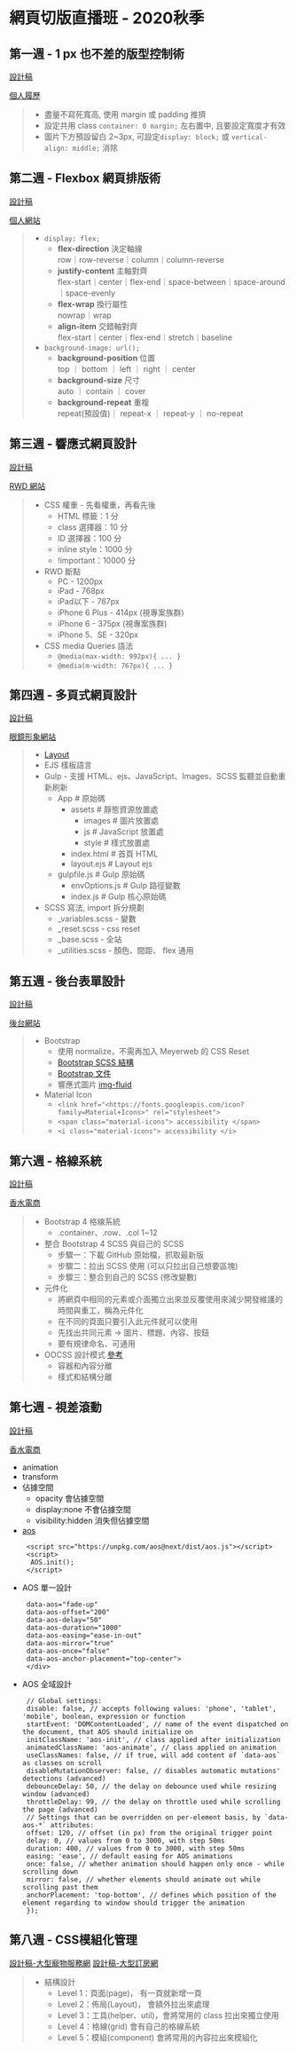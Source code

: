 # 網頁切版直播班 - 2020秋季

## 第一週 - 1 px 也不差的版型控制術
[設計稿](https://xd.adobe.com/view/0f1c0abb-4063-4ed0-96b1-452f520f878b-5a4f/)

[個人履歷 ](https://ashley-yu.github.io/LiveCourse2020/week01/index.html)
> - 盡量不寫死寬高, 使用 margin 或 padding 推擠
> - 設定共用 class `container: 0 margin;` 左右置中, 且要設定寬度才有效
> - 圖片下方預設留白 2~3px, 可設定`display: block;` 或 `vertical-align: middle;` 消除

## 第二週 - Flexbox 網頁排版術
[設計稿](https://xd.adobe.com/view/3d28af46-ac66-480d-a9a5-4b07454e6f79-687b/)

[個人網站](https://ashley-yu.github.io/LiveCourse2020/week02/index.html)
>- `display: flex;`
>	- **flex-direction** 決定軸線 <br>
> row｜row-reverse｜column｜column-reverse
>	- **justify-content** 主軸對齊 <br>
> flex-start｜center｜flex-end｜space-between｜space-around｜space-evenly
>	- **flex-wrap** 換行屬性 <br>
> nowrap｜wrap
>	- **align-item** 交錯軸對齊 <br>
> flex-start｜center｜flex-end｜stretch｜baseline
> - `background-image: url();`
>	- **background-position** 位置 <br>
> top ｜ bottom ｜ left ｜ right ｜ center
>	- **background-size** 尺寸 <br>
> auto ｜ contain ｜ cover
>	- **background-repeat** 重複 <br>
> repeat(預設值)｜ repeat-x ｜ repeat-y ｜ no-repeat

## 第三週 - 響應式網頁設計
[設計稿](https://xd.adobe.com/view/8b7a73f4-31ab-4b10-a946-00fc87dfd96e-de29/flow)

[RWD 網站](https://ashley-yu.github.io/LiveCourse2020/week03/index.html)
>- CSS 權重 - 先看權重，再看先後
>	- HTML 標籤：1 分
>	- class 選擇器：10 分
>	- ID 選擇器：100 分
>	- inline style：1000 分
>	- !important：10000 分
>- RWD 斷點
>	- PC - 1200px
>	- iPad - 768px
>	- iPad以下 - 767px
>	- iPhone 6 Plus - 414px (視專案族群)
>	- iPhone 6 - 375px (視專案族群)
>	- iPhone 5、SE - 320px
>- CSS media Queries 語法
>	- `
  @media(max-width: 992px){
    ...
  }
  `
>	- `
  @media(m-width: 767px){
    ...
  }
  `
  
## 第四週 - 多頁式網頁設計
[設計稿](https://xd.adobe.com/view/8b7a73f4-31ab-4b10-a946-00fc87dfd96e-de29/flow)

[眼鏡形象網站](https://ashley-yu.github.io/LiveCourse2020/week04/dist/index.html)
>- [Layout](https://cacoo.com/diagrams/fWdDuMY0WrfI0im7/CD531)
>- EJS 樣板語言
>- Gulp - 支援 HTML、ejs、JavaScript、Images、SCSS 監聽並自動重新刷新
>	- App # 原始碼
>	  - assets # 靜態資源放置處
>	    - images # 圖片放置處
>   	- js # JavaScript 放置處
>	    - style # 樣式放置處
>	  - index.html # 首頁 HTML
>	  - layout.ejs # Layout ejs
>	- gulpfile.js # Gulp 原始碼
>	  - envOptions.js # Gulp 路徑變數
>	  - index.js # Gulp 核心原始碼
>- SCSS 寫法, import 拆分規劃
>	- _variables.scss - 變數
>	- _reset.scss - css reset
>	- _base.scss - 全站
>	- _utilities.scss - 顏色、間距、 flex 通用

## 第五週 - 後台表單設計
[設計稿](https://xd.adobe.com/view/bd869667-ead5-4620-4329-ee0709cfef9e-cbb7/grid)

[後台網站](https://ashley-yu.github.io/LiveCourse2020/week05/dist/assignment.html)
>- Bootstrap
>	- 使用 normalize，不需再加入 Meyerweb 的 CSS Reset
>	- [Bootstrap SCSS 結構](https://github.com/twbs/bootstrap/tree/main/scss)
>	- [Bootstrap 文件](https://bootstrap.hexschool.com/docs/4.2/getting-started/introduction/)
>	- 響應式圖片 [img-fluid](https://bootstrap.hexschool.com/docs/4.2/content/images/)
>- Material Icon
>	- `<link href="<https://fonts.googleapis.com/icon?family=Material+Icons>" rel="stylesheet">`
>	- `<span class="material-icons">
      accessibility
    </span>
    `
>	- `<i class="material-icons">
      accessibility
    </i>
    `

## 第六週 - 格線系統
[設計稿](https://xd.adobe.com/view/dc5ebe5c-3e56-4981-a010-158b5ded0e72-890d/grid/)

[香水電商](https://ashley-yu.github.io/LiveCourse2020/week06/dist/index.html)
>- Bootstrap 4 格線系統
>	- .container、.row、.col 1~12
>- 整合 Bootstrap 4 SCSS 與自己的 SCSS
>	- 步驟一：下載 GitHub 原始檔，抓取最新版
>	- 步驟二：拉出 SCSS 使用 (可以只拉出自己想要區塊)
>	- 步驟三：整合到自己的 SCSS (修改變數)
>- 元件化
>	- 將網頁中相同的元素或介面獨立出來並反覆使用來減少開發維護的時間與重工，稱為元件化
>	- 在不同的頁面只要引入此元件就可以使用
>	- 先找出共同元素 → 圖片、標題、內容、按鈕
>	- 要有規律命名、可通用
>- OOCSS 設計模式 [參考](https://medium.com/@alice0050722/bootstrap-%E8%A8%AD%E8%A8%88%E6%A8%A1%E5%BC%8F-oocss-ba27173f578b)
>	- 容器和內容分離
>	- 樣式和結構分離

## 第七週 - 視差滾動
[設計稿](https://xd.adobe.com/view/08ed586b-17ef-45c1-525f-be5513e81e53-7edc/)

[香水電商](https://ashley-yu.github.io/LiveCourse2020/week07/dist/index.html)
- animation
- transform
- 佔據空間
	- opacity 會佔據空間
	- display:none 不會佔據空間
	- visibility:hidden 消失但佔據空間
- [aos](https://michalsnik.github.io/aos/)
	```<link rel="stylesheet" href="https://unpkg.com/aos@next/dist/aos.css" />
     <script src="https://unpkg.com/aos@next/dist/aos.js"></script>
     <script>
      AOS.init();
     </script>
    ```
- AOS 單一設計
	```<div
     data-aos="fade-up"
     data-aos-offset="200"
     data-aos-delay="50"
     data-aos-duration="1000"
     data-aos-easing="ease-in-out"
     data-aos-mirror="true"
     data-aos-once="false"
     data-aos-anchor-placement="top-center">
     </div>
    ```
- AOS 全域設計
	```AOS.init({
     // Global settings:
     disable: false, // accepts following values: 'phone', 'tablet', 'mobile', boolean, expression or function
     startEvent: 'DOMContentLoaded', // name of the event dispatched on the document, that AOS should initialize on
     initClassName: 'aos-init', // class applied after initialization
     animatedClassName: 'aos-animate', // class applied on animation
     useClassNames: false, // if true, will add content of `data-aos` as classes on scroll
     disableMutationObserver: false, // disables automatic mutations' detections (advanced)
     debounceDelay: 50, // the delay on debounce used while resizing window (advanced)
     throttleDelay: 99, // the delay on throttle used while scrolling the page (advanced)
     // Settings that can be overridden on per-element basis, by `data-aos-*` attributes:
     offset: 120, // offset (in px) from the original trigger point
     delay: 0, // values from 0 to 3000, with step 50ms
     duration: 400, // values from 0 to 3000, with step 50ms
     easing: 'ease', // default easing for AOS animations
     once: false, // whether animation should happen only once - while scrolling down
     mirror: false, // whether elements should animate out while scrolling past them
     anchorPlacement: 'top-bottom', // defines which position of the element regarding to window should trigger the animation
     });
    ```
     
## 第八週 - CSS模組化管理
[設計稿-大型寵物服務網](https://xd.adobe.com/view/2c355bc0-1368-4995-b20d-9882992c75b0-7966/screen/69b72d39-0e8e-4849-96a2-617108c70de1/)
[設計稿-大型訂房網](https://xd.adobe.com/view/0cf6ec93-07a3-492f-58f2-9767ba1cfdfb-7ac7/)

>- 結構設計
>	- Level 1：頁面(page)， 有一頁就新增一頁
>	- Level 2：佈局(Layout)， 會額外拉出來處理
>	- Level 3：工具(helper、util)，會將常用的 class 拉出來獨立使用
>	- Level 4：格線(grid) 會有自己的格線系統
>	- Level 5：模組(component) 會將常用的內容拉出來模組化

